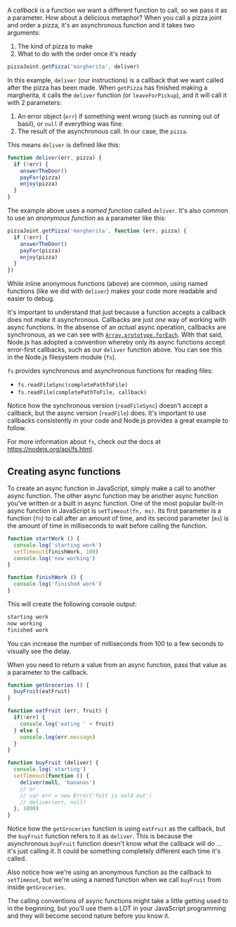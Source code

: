 A _callback_ is a function we want a different function to call, so we pass it as a parameter. How about a delicious metaphor? When you call a pizza joint and order a pizza, it's an asynchronous function and it takes two arguments: 

1. The kind of pizza to make
2. What to do with the order once it's ready

```js
pizzaJoint.getPizza('margherita', deliver)
```

In this example, `deliver` (our instructions) is a callback that we want called after the pizza has been made. When `getPizza` has finished making a margherita, it calls the `deliver` function (or `leaveForPickup`), and it will call it with 2 parameters:

1. An error object (`err`) if something went wrong (such as running out of basil), or `null` if everything was fine.
2. The result of the asynchronous call. In our case, the `pizza`.

This means `deliver` is defined like this:

```js
function deliver(err, pizza) {
  if (!err) {
    answerTheDoor()
    payFor(pizza)
    enjoy(pizza)
  }
}
```

The example above uses a _named function_ called `deliver`. It's also common to use an _anonymous function_ as a parameter like this:

```js
pizzaJoint.getPizza('margherita', function (err, pizza) {
  if (!err) {
    answerTheDoor()
    payFor(pizza)
    enjoy(pizza)
  }
})
```

While inline anonymous functions (above) are common, using named functions (like we did with `deliver`) makes your code more readable and easier to debug.

It's important to understand that just because a function accepts a callback does not _make_ it asynchronous. Callbacks are just _one_ way of working with async functions. In the absense of an _actual_ async operation, callbacks are synchronous, as we can see with [`Array.prototype.forEach`](https://developer.mozilla.org/en-US/docs/Web/JavaScript/Reference/Global_Objects/Array/forEach). With that said, Node.js has adopted a convention whereby only its async functions accept error-first callbacks, such as our `deliver` function above. You can see this in the Node.js filesystem module (`fs`).

`fs` provides synchronous and asynchronous functions for reading files:

* `fs.readFileSync(completePathToFile)`
* `fs.readFile(completePathToFile, callback)`

Notice how the synchronous version (`readFileSync`) doesn't accept a callback, but the async version (`readFile`) does. It's important to use callbacks consistently in your code and Node.js provides a great example to follow.

For more information about `fs`, check out the docs at https://nodejs.org/api/fs.html.


## Creating async functions

To create an async function in JavaScript, simply make a call to another async function. The other async function may be another async function you've written or a built in async function. One of the most popular built-in async function in JavaScript is `setTimeout(fn, ms)`. Its first parameter is a function (`fn`) to call after an amount of time, and its second parameter (`ms`) is the amount of time in milliseconds to wait before calling the function.

```js
function startWork () {
  console.log('starting work')
  setTimeout(finishWork, 100)
  console.log('now working')
}

function finishWork () {
  console.log('finished work')
}
```

This will create the following console output:

```sh
starting work
now working
finished work
```

You can increase the number of milliseconds from 100 to a few seconds to visually see the delay.

When you need to return a value from an async function, pass that value as a parameter to the callback.

```js
function getGroceries () {
  buyFruit(eatFruit)
}

function eatFruit (err, fruit) {
  if(!err) {
    console.log('eating ' + fruit)
  } else {
    console.log(err.message)
  }
}

function buyFruit (deliver) {
  console.log('starting')
  setTimeout(function () {
    deliver(null, 'bananas')
    // or
    // var err = new Error('fuit is sold out')
    // deliver(err, null)
  }, 1000)
}
```

Notice how the `getGroceries` function is using `eatFruit` as the callback, but the `buyFruit` function refers to it as `deliver`. This is because the asynchronous `buyFruit` function doesn't know what the callback will do ... it's just calling it. It could be something completely different each time it's called.

Also notice how we're using an anonymous function as the callback to `setTimeout`, but we're using a named function when we call `buyFruit` from inside `getGroceries`.

The calling conventions of async functions might take a little getting used to in the beginning, but you'll use them a LOT in your JavaScript programming and they will become second nature before you know it.

